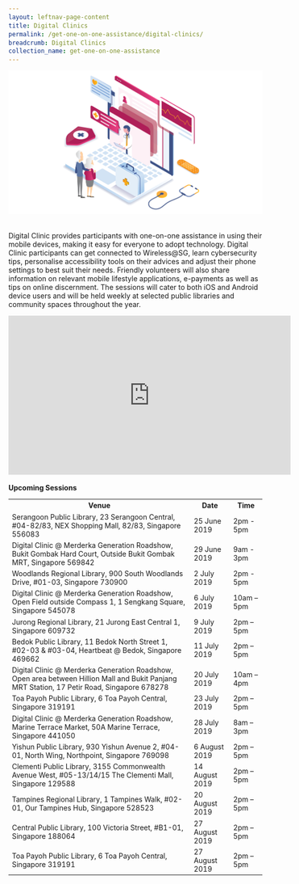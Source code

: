 ```yaml
---
layout: leftnav-page-content
title: Digital Clinics
permalink: /get-one-on-one-assistance/digital-clinics/
breadcrumb: Digital Clinics
collection_name: get-one-on-one-assistance
---
```

![graphic](/images/home-page/digital-clinics-graphic.png)

<br>Digital Clinic provides participants with one-on-one assistance in using their mobile devices, making it easy for everyone to adopt technology. Digital Clinic participants can get connected to Wireless@SG, learn cybersecurity tips, personalise accessibility tools on their advices and adjust their phone settings to best suit their needs. Friendly volunteers will also share information on relevant mobile lifestyle applications, e-payments as well as tips on online discernment. The sessions will cater to both iOS and Android device users and will be held weekly at selected public libraries and community spaces throughout the year. <br>

<div class="bp-youtube">
  <iframe width="560" height="315" src="https://www.youtube.com/embed/2p2-mMrdo6s" frameborder="0" allow="accelerometer; autoplay; encrypted-media; gyroscope; picture-in-picture" allowfullscreen></iframe>
  </div>

**Upcoming Sessions**
<br>

<table>
  <th><b>Venue</b></th>
  <th><b>Date</b></th>
  <th><b>Time</b></th>
<tr>
  <td>Serangoon Public Library, 23 Serangoon Central, #04-82/83, NEX Shopping Mall, 82/83,	Singapore 556083</td>
  <td>25 June 2019</td> 
  <td>2pm - 5pm</td> 
</tr>
<tr>  
<td>Digital Clinic @ Merderka Generation Roadshow, Bukit Gombak Hard Court, Outside Bukit Gombak MRT, Singapore 569842</td>
  <td>29 June 2019</td> 
  <td>9am - 3pm</td> </tr> 
<tr>  
<td>Woodlands Regional Library, 900 South Woodlands Drive, #01-03, Singapore 730900</td>
  <td>2 July 2019</td> 
  <td>2pm - 5pm</td> </tr> 
<tr>  
<td>Digital Clinic @ Merderka Generation Roadshow, Open Field outside Compass 1, 1 Sengkang Square, Singapore 545078</td>
  <td>6 July 2019</td> 
  <td>10am – 5pm</td> </tr> 
<tr>  
<td>Jurong Regional Library, 21 Jurong East Central 1, Singapore 609732</td>
  <td>9 July 2019</td> 
  <td>2pm – 5pm</td> </tr>
<tr>  
<td>Bedok Public Library, 11 Bedok North Street 1, #02-03 & #03-04, Heartbeat @ Bedok, Singapore 469662</td>
  <td>11 July 2019</td> 
  <td>2pm – 5pm</td> </tr>
<tr>  
<td>Digital Clinic @ Merderka Generation Roadshow, Open area between Hillion Mall and Bukit Panjang MRT Station, 17 Petir Road, Singapore 678278</td>
  <td>20 July 2019</td> 
  <td>10am – 4pm</td> </tr>
<tr>  
<td>Toa Payoh Public Library, 6 Toa Payoh Central, Singapore 319191</td>
  <td>23 July 2019</td> 
  <td>2pm – 5pm</td> </tr>
<tr>  
<td>Digital Clinic @ Merderka Generation Roadshow, Marine Terrace Market, 50A Marine Terrace, Singapore 441050</td>
  <td>28 July 2019</td> 
  <td>8am – 3pm</td> </tr>
<tr>  
<td>Yishun Public Library, 930 Yishun Avenue 2, #04-01, North Wing, Northpoint, Singapore 769098</td>
  <td>6 August 2019</td> 
  <td>2pm – 5pm</td> </tr>
<tr>  
<td>Clementi Public Library, 3155 Commonwealth Avenue West, #05-13/14/15 The Clementi Mall, Singapore 129588</td>
  <td>14 August 2019</td> 
  <td>2pm – 5pm</td> </tr>
<tr>  
<td>Tampines Regional Library, 1 Tampines Walk, #02-01, Our Tampines Hub, Singapore 528523</td>
  <td>20 August 2019</td> 
  <td>2pm – 5pm</td> </tr>
<tr>  
<td>Central Public Library, 100 Victoria Street, #B1-01, Singapore 188064</td>
  <td>27 August 2019</td> 
  <td>2pm – 5pm</td> </tr>
<tr>  
<td>Toa Payoh Public Library, 6 Toa Payoh Central, Singapore 319191</td>
  <td>27 August 2019</td> 
  <td>2pm – 5pm</td> </tr>
</table>







